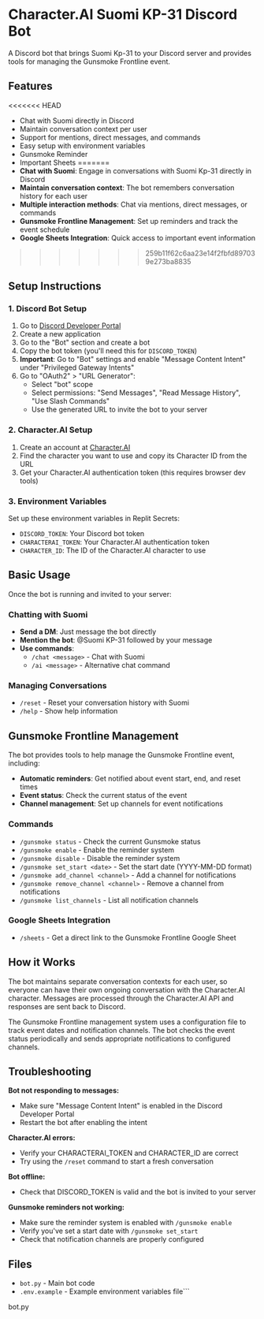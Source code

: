# Character.AI Suomi KP-31 Discord Bot

A Discord bot that brings Suomi Kp-31 to your Discord server and provides tools for managing the Gunsmoke Frontline event.

## Features

<<<<<<< HEAD
- Chat with Suomi directly in Discord
- Maintain conversation context per user
- Support for mentions, direct messages, and commands
- Easy setup with environment variables
- Gunsmoke Reminder
- Important Sheets
=======
- **Chat with Suomi**: Engage in conversations with Suomi Kp-31 directly in Discord
- **Maintain conversation context**: The bot remembers conversation history for each user
- **Multiple interaction methods**: Chat via mentions, direct messages, or commands
- **Gunsmoke Frontline Management**: Set up reminders and track the event schedule
- **Google Sheets Integration**: Quick access to important event information
>>>>>>> 259b11f62c6aa23e14f2fbfd897039e273ba8835

## Setup Instructions

### 1. Discord Bot Setup

1. Go to [Discord Developer Portal](https://discord.com/developers/applications)
2. Create a new application
3. Go to the "Bot" section and create a bot
4. Copy the bot token (you'll need this for `DISCORD_TOKEN`)
5. **Important**: Go to "Bot" settings and enable "Message Content Intent" under "Privileged Gateway Intents"
6. Go to "OAuth2" > "URL Generator":
   - Select "bot" scope
   - Select permissions: "Send Messages", "Read Message History", "Use Slash Commands"
   - Use the generated URL to invite the bot to your server

### 2. Character.AI Setup

1. Create an account at [Character.AI](https://character.ai/)
2. Find the character you want to use and copy its Character ID from the URL
3. Get your Character.AI authentication token (this requires browser dev tools)

### 3. Environment Variables

Set up these environment variables in Replit Secrets:
- `DISCORD_TOKEN`: Your Discord bot token
- `CHARACTERAI_TOKEN`: Your Character.AI authentication token
- `CHARACTER_ID`: The ID of the Character.AI character to use

## Basic Usage

Once the bot is running and invited to your server:

### Chatting with Suomi

- **Send a DM**: Just message the bot directly
- **Mention the bot**: @Suomi KP-31 followed by your message
- **Use commands**:
  - `/chat <message>` - Chat with Suomi
  - `/ai <message>` - Alternative chat command

### Managing Conversations

- `/reset` - Reset your conversation history with Suomi
- `/help` - Show help information

## Gunsmoke Frontline Management

The bot provides tools to help manage the Gunsmoke Frontline event, including:

- **Automatic reminders**: Get notified about event start, end, and reset times
- **Event status**: Check the current status of the event
- **Channel management**: Set up channels for event notifications

### Commands

- `/gunsmoke status` - Check the current Gunsmoke status
- `/gunsmoke enable` - Enable the reminder system
- `/gunsmoke disable` - Disable the reminder system
- `/gunsmoke set_start <date>` - Set the start date (YYYY-MM-DD format)
- `/gunsmoke add_channel <channel>` - Add a channel for notifications
- `/gunsmoke remove_channel <channel>` - Remove a channel from notifications
- `/gunsmoke list_channels` - List all notification channels

### Google Sheets Integration

- `/sheets` - Get a direct link to the Gunsmoke Frontline Google Sheet

## How it Works

The bot maintains separate conversation contexts for each user, so everyone can have their own ongoing conversation with the Character.AI character. Messages are processed through the Character.AI API and responses are sent back to Discord.

The Gunsmoke Frontline management system uses a configuration file to track event dates and notification channels. The bot checks the event status periodically and sends appropriate notifications to configured channels.

## Troubleshooting

**Bot not responding to messages:**
- Make sure "Message Content Intent" is enabled in the Discord Developer Portal
- Restart the bot after enabling the intent

**Character.AI errors:**
- Verify your CHARACTERAI_TOKEN and CHARACTER_ID are correct
- Try using the `/reset` command to start a fresh conversation

**Bot offline:**
- Check that DISCORD_TOKEN is valid and the bot is invited to your server

**Gunsmoke reminders not working:**
- Make sure the reminder system is enabled with `/gunsmoke enable`
- Verify you've set a start date with `/gunsmoke set_start`
- Check that notification channels are properly configured

## Files

- `bot.py` - Main bot code
- `.env.example` - Example environment variables file```

bot.py
